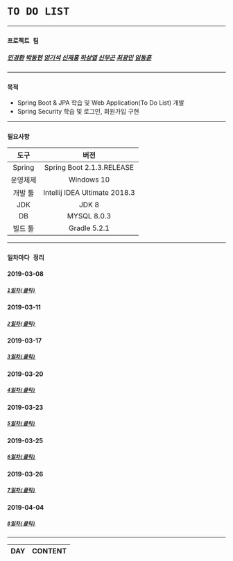 # ```TO DO LIST```

---
### ```프로젝트 팀```
#####  [민경환](https://github.com/ber01) [박동현](https://github.com/pdh6547) [양기석](https://github.com/yks095) [신재홍](https://github.com/woghd9072) [하상엽](https://github.com/hagome0) [신무곤](https://github.com/mkshin96) [최광민](https://github.com/rhkd4560) [임동훈](https://github.com/dongh9508)
---
### ```목적```
- Spring Boot & JPA 학습 및 Web Application(To Do List) 개발
- Spring Security 학습 및 로그인, 회원가입 구현
---
### ```필요사항```
|   도구 | 버전     |
|:--------:|:---------:|
|Spring|Spring Boot 2.1.3.RELEASE|
|운영체제|Windows 10|
|개발 툴| Intellij IDEA Ultimate 2018.3|
|JDK|JDK 8|
|DB|MYSQL 8.0.3|
|빌드 툴|Gradle 5.2.1|
---


### ```일차마다 정리```
#### 2019-03-08
##### [```1일차(클릭)```](https://github.com/etg6550/Project_TDL/tree/master/Day01)
#### 2019-03-11
##### [```2일차(클릭)```](https://github.com/etg6550/Project_TDL/tree/master/Day02)
#### 2019-03-17
##### [```3일차(클릭)```](https://github.com/etg6550/Project_TDL/tree/master/Day03)
#### 2019-03-20
##### [```4일차(클릭)```](https://github.com/ks2014858070/Project_TDL/tree/master/Day04)
#### 2019-03-23
##### [```5일차(클릭)```](https://github.com/ks2014858070/Project_TDL/tree/master/Day05)
#### 2019-03-25
##### [```6일차(클릭)```](https://github.com/ks2014858070/Project_TDL/blob/master/Day06/REAME.md)
#### 2019-03-26
##### [```7일차(클릭)```](https://github.com/ks2014858070/Project_TDL/tree/master/Day07)
#### 2019-04-04
##### [```8일차(클릭)```](https://github.com/ks2014858070/Project_TDL/tree/master/Day08)
---
|DAY|CONTENT|
|---|-------|
